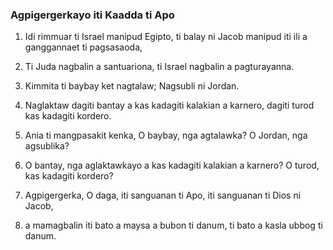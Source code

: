 ### Agpigergerkayo iti Kaadda ti Apo

1. Idi rimmuar ti Israel manipud Egipto, ti balay ni Jacob manipud iti ili a ganggannaet ti pagsasaoda,
2. Ti Juda nagbalin a santuariona, ti Israel nagbalin a pagturayanna.

3. Kimmita ti baybay ket nagtalaw;
   Nagsubli ni Jordan.
4. Naglaktaw dagiti bantay a kas kadagiti kalakian a karnero, dagiti turod kas kadagiti kordero.

5. Ania ti mangpasakit kenka, O baybay, nga agtalawka?
   O Jordan, nga agsublika?
6. O bantay, nga aglaktawkayo a kas kadagiti kalakian a karnero?
   O turod, kas kadagiti kordero?

7. Agpigergerka, O daga, iti sanguanan ti Apo, iti sanguanan ti Dios ni Jacob,
8. a mamagbalin iti bato a maysa a bubon ti danum, ti bato a kasla ubbog ti danum.